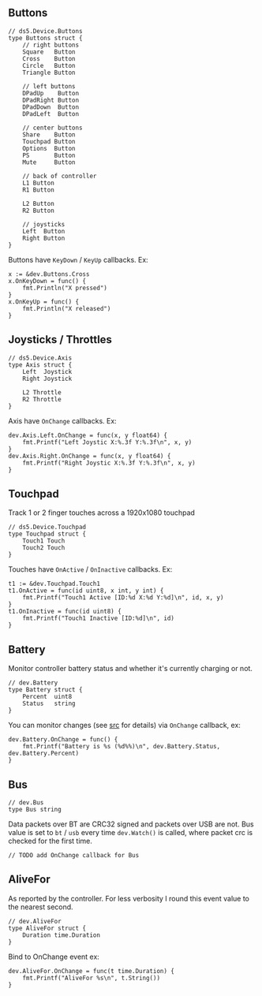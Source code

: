 ## Buttons
    // ds5.Device.Buttons
    type Buttons struct {
        // right buttons
        Square   Button
        Cross    Button
        Circle   Button
        Triangle Button
    
        // left buttons
        DPadUp    Button
        DPadRight Button
        DPadDown  Button
        DPadLeft  Button
    
        // center buttons
        Share    Button
        Touchpad Button
        Options  Button
        PS       Button
        Mute     Button

        // back of controller    
        L1 Button
        R1 Button

        L2 Button
        R2 Button
    
        // joysticks
        Left  Button
        Right Button
    }

Buttons have `KeyDown` / `KeyUp` callbacks. Ex:

    x := &dev.Buttons.Cross
	x.OnKeyDown = func() {
		fmt.Println("X pressed")
	}
	x.OnKeyUp = func() {
		fmt.Println("X released")
	}

## Joysticks / Throttles
    // ds5.Device.Axis
    type Axis struct {
        Left  Joystick
        Right Joystick
    
        L2 Throttle
        R2 Throttle
    }

Axis have `OnChange` callbacks. Ex:

    dev.Axis.Left.OnChange = func(x, y float64) {
        fmt.Printf("Left Joystic X:%.3f Y:%.3f\n", x, y)
    }
    dev.Axis.Right.OnChange = func(x, y float64) {
        fmt.Printf("Right Joystic X:%.3f Y:%.3f\n", x, y)
    }

## Touchpad
Track 1 or 2 finger touches across a 1920x1080 touchpad

    // ds5.Device.Touchpad
    type Touchpad struct {
        Touch1 Touch
        Touch2 Touch
    }

Touches have `OnActive` / `OnInactive` callbacks. Ex:

    t1 := &dev.Touchpad.Touch1
	t1.OnActive = func(id uint8, x int, y int) {
		fmt.Printf("Touch1 Active [ID:%d X:%d Y:%d]\n", id, x, y)
	}
	t1.OnInactive = func(id uint8) {
		fmt.Printf("Touch1 Inactive [ID:%d]\n", id)
	}

## Battery

Monitor controller battery status and whether it's currently charging or not.

    // dev.Battery
    type Battery struct {
        Percent  uint8
        Status   string
    }

You can monitor changes (see [src](https://github.com/frifox/ds5/blob/master/handle_0x31.go#L167) for details) via `OnChange` callback, ex:

    dev.Battery.OnChange = func() {
		fmt.Printf("Battery is %s (%d%%)\n", dev.Battery.Status, dev.Battery.Percent)
	}

## Bus

    // dev.Bus
    type Bus string

Data packets over BT are CRC32 signed and packets over USB are not. Bus value is set to `bt` / `usb` every time `dev.Watch()` is called, where packet crc is checked for the first time.

    // TODO add OnChange callback for Bus

## AliveFor

As reported by the controller. For less verbosity I round this event value to the nearest second.

    // dev.AliveFor
    type AliveFor struct {
        Duration time.Duration
    }

Bind to OnChange event ex:

    dev.AliveFor.OnChange = func(t time.Duration) {
    	fmt.Printf("AliveFor %s\n", t.String())
    }